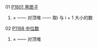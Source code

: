 01 [P1801 黑匣子](https://www.luogu.com.cn/problem/P1801)

1. × —— 对顶堆 —— 取i 与 i + 1 大小的数

02 [P1168 中位数](https://www.luogu.com.cn/problem/P1168)

1. × —— 对顶堆
